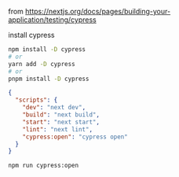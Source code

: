 

from https://nextjs.org/docs/pages/building-your-application/testing/cypress

install cypress

```bash
npm install -D cypress
# or
yarn add -D cypress
# or
pnpm install -D cypress
```

```json
{
  "scripts": {
    "dev": "next dev",
    "build": "next build",
    "start": "next start",
    "lint": "next lint",
    "cypress:open": "cypress open"
  }
}
```


```bash
npm run cypress:open
```